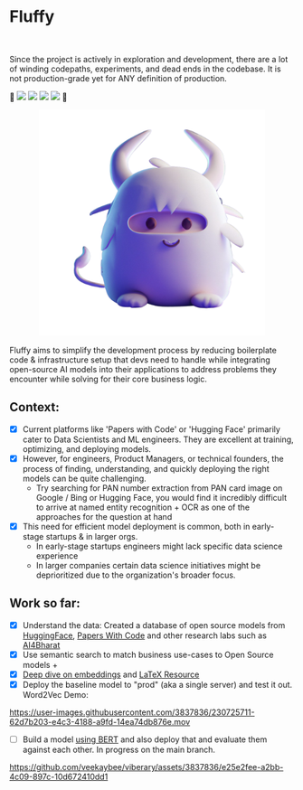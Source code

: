 # Fluffy
![]()

Since the project is actively in exploration and development, there are a lot of winding codepaths, experiments, and
dead ends in the codebase. It is not production-grade yet for ANY definition of production.

🚧 <img src="https://img.shields.io/badge/under%20construction-FF8C00" /></a> <img src="https://img.shields.io/badge/under%20construction-FF8C00" /> </a><img src="https://img.shields.io/badge/under%20construction-FF8C00" /> </a><img src="https://img.shields.io/badge/under%20construction-FF8C00" /></a>
🚧

<p align="center"><img src="https://github.com/AvinaashAnandK/fluffy/blob/main/Fluffy_wb.png" width="400" height="400" /></p>

Fluffy aims to simplify the development process by reducing boilerplate code & infrastructure setup that devs need to handle while integrating open-source AI models into their applications to address problems they encounter while solving for their core business logic. 

## Context:
- [X] Current platforms like 'Papers with Code' or 'Hugging Face' primarily cater to Data Scientists and ML engineers. They are excellent at training, optimizing, and deploying models. 
- [X] However, for engineers, Product Managers, or technical founders, the process of finding, understanding, and quickly deploying the right models can be quite challenging.
    + Try searching for PAN number extraction from PAN card image on Google / Bing or Hugging Face, you would find it incredibly difficult to arrive at named entity recognition + OCR as one of the approaches for the question at hand
- [X] This need for efficient model deployment is common, both in early-stage startups & in larger orgs.
    + In early-stage startups engineers might lack specific data science experience
    + In larger companies certain data science initiatives might be deprioritized due to the organization's broader focus.

## Work so far:

- [X] Understand the data: Created a database of open source models from [HuggingFace](https://huggingface.co/), [Papers With Code](https://paperswithcode.com/) and other research labs such as [AI4Bharat](https://github.com/AI4Bharat)
- [X] Use semantic search to match business use-cases to Open Source models
    + 
- [X] [Deep dive on embeddings](https://vickiboykis.com/what_are_embeddings/)
  and [LaTeX Resource](https://vickiboykis.com/latex_resources/)
- [x] Deploy the baseline model to "prod" (aka a single server) and test it out. Word2Vec Demo:

https://user-images.githubusercontent.com/3837836/230725711-62d7b203-e4c3-4188-a9fd-14ea74db876e.mov

- [ ] Build a model [using BERT](https://github.com/veekaybee/viberary/tree/bert) and also deploy that and evaluate them
  against each other. In progress on the main branch.

https://github.com/veekaybee/viberary/assets/3837836/e25e2fee-a2bb-4c09-897c-10d672410dd1
